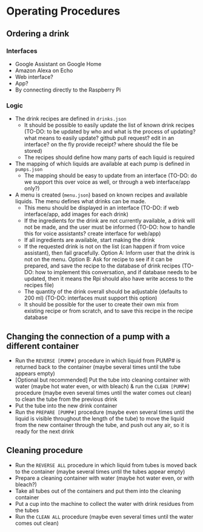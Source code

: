 # Operating Procedures

## Ordering a drink

### Interfaces

* Google Assistant on Google Home
* Amazon Alexa on Echo
* Web interface?
* App?
* By connecting directly to the Raspberry Pi

### Logic

* The drink recipes are defined in `drinks.json`
    * It should be possible to easily update the list of known drink recipes (TO-DO: to be updated by who and what is the process of updating? what means to easily update? github pull request? edit in an interface? on the fly provide receipt? where should the file be stored)
    * The recipes should define how many parts of each liquid is required
* The mapping of which liquids are available at each pump is defined in `pumps.json`
    * The mapping should be easy to update from an interface (TO-DO: do we support this over voice as well, or through a web interface/app only?)
* A menu is created (`menu.json`) based on known recipes and available liquids. The menu defines what drinks can be made.
    * This menu should be displayed in an interface (TO-DO: if web interface/app, add images for each drink)
    * If the ingredients for the drink are not currently available, a drink will not be made, and the user must be informed (TO-DO: how to handle this for voice assistants? create interface for web/app)
    * If all ingredients are available, start making the drink
    * If the requested drink is not on the list (can happen if from voice assistant), then fail gracefully. Option A: Inform user that the drink is not on the menu. Option B: Ask for recipe to see if it can be prepared, and save the recipe to the database of drink recipes (TO-DO: how to implement this conversation, and if database needs to be updated, then it means the Rpi should also have write access to the recipes file)
    * The quantity of the drink overall should be adjustable (defaults to 200 ml) (TO-DO: interfaces must support this option)
    * It should be possible for the user to create their own mix from existing recipe or from scratch, and to save this recipe in the recipe database

## Changing the connection of a pump with a different container

* Run the `REVERSE [PUMP#]` procedure in which liquid from PUMP# is returned back to the container (maybe several times until the tube appears empty) 
* [Optional but recommended] Put the tube into cleaning container with water (maybe hot water even, or with bleach) & run the `CLEAN [PUMP#]` procedure (maybe even several times until the water comes out clean) to clean the tube from the previous drink
* Put the tube into the new drink container 
* Run the `PREPARE [PUMP#]` procedure (maybe even several times until the liquid is visible throughout the length of the tube) to move the liquid from the new container through the tube, and push out any air, so it is ready for the next drink

## Cleaning procedure

* Run the `REVERSE ALL` procedure in which liquid from tubes is moved back to the container (maybe several times until the tubes appear empty)
* Prepare a cleaning container with water (maybe hot water even, or with bleach?)
* Take all tubes out of the containers and put them into the cleaning container
* Put a cup into the machine to collect the water with drink residues from the tubes
* Run the `CLEAN ALL` procedure (maybe even several times until the water comes out clean)
